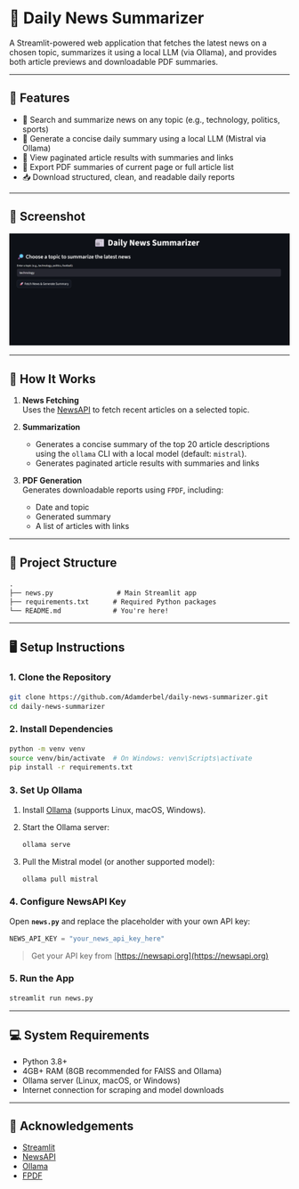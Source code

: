 # 📰 Daily News Summarizer

A Streamlit-powered web application that fetches the latest news on a chosen topic, summarizes it using a local LLM (via Ollama), and provides both article previews and downloadable PDF summaries.

---

## 🚀 Features

- 🔎 Search and summarize news on any topic (e.g., technology, politics, sports)
- 🤖 Generate a concise daily summary using a local LLM (Mistral via Ollama)
- 📄 View paginated article results with summaries and links
- 💾 Export PDF summaries of current page or full article list
- 📥 Download structured, clean, and readable daily reports
---
## 📸 Screenshot


![Streamlit UI](screenshots/Demo1.png)

---
## 🧠 How It Works

1. **News Fetching**  
   Uses the [NewsAPI](https://newsapi.org/) to fetch recent articles on a selected topic.

2. **Summarization**  
   - Generates a concise summary of the top 20 article descriptions using the `ollama` CLI with a local model (default: `mistral`).
   - Generates paginated article results with summaries and links

4. **PDF Generation**  
   Generates downloadable reports using `FPDF`, including:
   - Date and topic
   - Generated summary
   - A list of articles with links

---
## 📂 Project Structure

```
.
├── news.py                # Main Streamlit app
├── requirements.txt      # Required Python packages
└── README.md             # You're here!
```
---

## 🖥️ Setup Instructions

### 1. Clone the Repository

```bash
git clone https://github.com/Adamderbel/daily-news-summarizer.git
cd daily-news-summarizer
```

### 2. Install Dependencies
```bash
python -m venv venv
source venv/bin/activate  # On Windows: venv\Scripts\activate
pip install -r requirements.txt
```

### 3. Set Up Ollama

1. Install [Ollama](https://ollama.com/download) (supports Linux, macOS, Windows).
2. Start the Ollama server:

   ```bash
   ollama serve
   ```
3. Pull the Mistral model (or another supported model):

   ```bash
   ollama pull mistral
   ```

### 4. Configure NewsAPI Key

Open **`news.py`** and replace the placeholder with your own API key:

```python
NEWS_API_KEY = "your_news_api_key_here"
```

> Get your API key from [https://newsapi.org](https://newsapi.org)

### 5. Run the App

```bash
streamlit run news.py
```

---


## 💻 System Requirements
- Python 3.8+
- 4GB+ RAM (8GB recommended for FAISS and Ollama)
- Ollama server (Linux, macOS, or Windows)
- Internet connection for scraping and model downloads
---

## 🙌 Acknowledgements

* [Streamlit](https://streamlit.io)
* [NewsAPI](https://newsapi.org)
* [Ollama](https://ollama.com)
* [FPDF](https://pyfpdf.readthedocs.io/)
